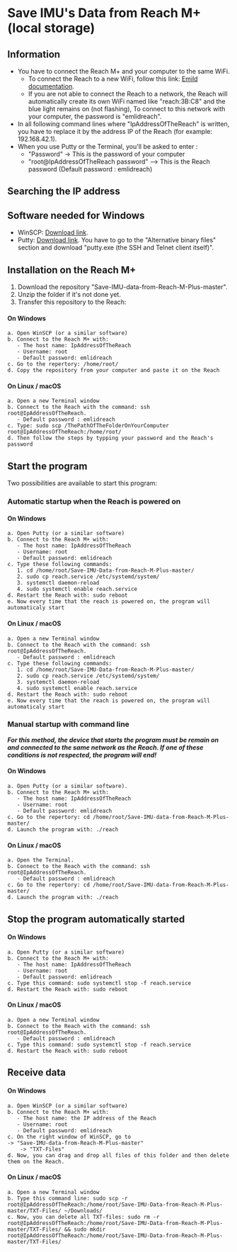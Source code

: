 # Save IMU's Data from Reach M+ (local storage)
## Information
- You have to connect the Reach M+ and your computer to the same WiFi. 
  - To connect the Reach to a new WiFi, follow this link: [Emild documentation](https://doc.emlid.com/reachm-plus/common/reachview/).
  - If you are not able to connect the Reach to a network, the Reach will automatically create its own WiFi named like "reach:3B:C8" and the blue light remains on (not flashing), To connect to this network with your computer, the password is "emlidreach". 
- In all following command lines where "IpAddressOfTheReach" is written, you have to replace it by the address IP of the Reach (for example: 192.168.42.1).
- When you use Putty or the Terminal, you'll be asked to enter :
  - "Password" -> This is the password of your computer
  - "root@IpAddressOfTheReach password" --> This is the Reach password (Default password : emlidreach)

## Searching the IP address

## Software needed for Windows
- WinSCP: [Download link](https://winscp.net/eng/download.php).
- Putty: [Download link](https://www.chiark.greenend.org.uk/~sgtatham/putty/latest.html). You have to go to the "Alternative binary files" section and download "putty.exe (the SSH and Telnet client itself)".

## Installation on the Reach M+
1. Download the repository "Save-IMU-data-from-Reach-M-Plus-master".
2. Unzip the folder if it's not done yet.
3. Transfer this repository to the Reach:
  #### On Windows
    a. Open WinSCP (or a similar software)
    b. Connect to the Reach M+ with:
       - The host name: IpAddressOfTheReach
       - Username: root
       - Default password: emlidreach
    c. Go to the repertory: /home/root/
    d. Copy the repository from your computer and paste it on the Reach
  #### On Linux / macOS
    a. Open a new Terminal window
    b. Connect to the Reach with the command: ssh root@IpAddressOfTheReach. 
       - Default password : emlidreach
    c. Type: sudo scp /ThePathOfTheFolderOnYourComputer root@IpAddressOfTheReach:/home/root/
    d. Then follow the steps by typping your password and the Reach's password

## Start the program
  Two possibilities are available to start this program:
  ### Automatic startup when the Reach is powered on
  ####  On Windows
    a. Open Putty (or a similar software)
    b. Connect to the Reach M+ with:
       - The host name: IpAddressOfTheReach
       - Username: root
       - Default password: emlidreach
    c. Type these following commands: 
       1. cd /home/root/Save-IMU-Data-from-Reach-M-Plus-master/
       2. sudo cp reach.service /etc/systemd/system/
       3. systemctl daemon-reload
       4. sudo systemctl enable reach.service
    d. Restart the Reach with: sudo reboot
    e. Now every time that the reach is powered on, the program will automaticaly start
  ####  On Linux / macOS
    a. Open a new Terminal window
    b. Connect to the Reach with the command: ssh root@IpAddressOfTheReach. 
       - Default password : emlidreach
    c. Type these following commands: 
       1. cd /home/root/Save-IMU-Data-from-Reach-M-Plus-master/
       2. sudo cp reach.service /etc/systemd/system/
       3. systemctl daemon-reload
       4. sudo systemctl enable reach.service
    d. Restart the Reach with: sudo reboot
    e. Now every time that the reach is powered on, the program will automaticaly start

  ### Manual startup with command line
  **_For this method, the device that starts the program must be remain on and connected to the same network as the Reach. If one of these conditions is not respected, the program will end!_**
  #### On Windows
    a. Open Putty (or a similar software).
    b. Connect to the Reach M+ with:
       - The host name: IpAddressOfTheReach
       - Username: root
       - Default password: emlidreach
    c. Go to the repertory: cd /home/root/Save-IMU-data-from-Reach-M-Plus-master/
    d. Launch the program with: ./reach
  #### On Linux / macOS
    a. Open the Terminal.
    b. Connect to the Reach with the command: ssh root@IpAddressOfTheReach. 
       - Default password : emlidreach
    c. Go to the repertory: cd /home/root/Save-IMU-data-from-Reach-M-Plus-master/
    d. Launch the program with: ./reach

## Stop the program automatically started
  ####  On Windows
    a. Open Putty (or a similar software)
    b. Connect to the Reach M+ with:
       - The host name: IpAddressOfTheReach
       - Username: root
       - Default password: emlidreach
    c. Type this command: sudo systemctl stop -f reach.service
    d. Restart the Reach with: sudo reboot
  ####  On Linux / macOS
    a. Open a new Terminal window
    b. Connect to the Reach with the command: ssh root@IpAddressOfTheReach. 
       - Default password : emlidreach
    c. Type this command: sudo systemctl stop -f reach.service
    d. Restart the Reach with: sudo reboot

## Receive data
  ####  On Windows
    a. Open WinSCP (or a similar software)
    b. Connect to the Reach M+ with:
       - The host name: the IP address of the Reach
       - Username: root
       - Default password: emlidreach
    c. On the right window of WinSCP, go to
	-> "Save-IMU-data-from-Reach-M-Plus-master"
		-> "TXT-Files"
    d. Now, you can drag and drop all files of this folder and then delete them on the Reach.
  ####  On Linux / macOS
    a. Open a new Terminal window
    b. Type this command line: sudo scp -r root@IpAddressOfTheReach:/home/root/Save-IMU-Data-from-Reach-M-Plus-master/TXT-Files/ ~/Downloads/
    c. Now, you can delete all TXT-files: sudo rm -r root@IpAddressOfTheReach:/home/root/Save-IMU-Data-from-Reach-M-Plus-master/TXT-Files/ && sudo mkdir root@IpAddressOfTheReach:/home/root/Save-IMU-Data-from-Reach-M-Plus-master/TXT-Files/
